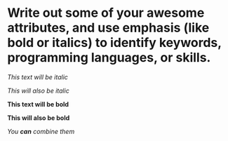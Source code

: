 # Write out some of your awesome attributes, and use emphasis (like bold or italics) to identify keywords, programming languages, or skills. 

*This text will be italic*

_This will also be italic_



**This text will be bold**

__This will also be bold__



_You **can** combine them_
